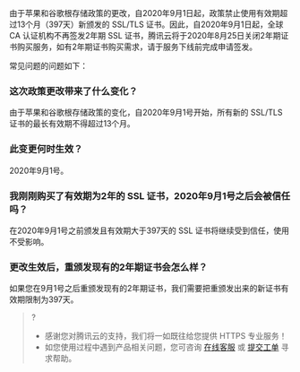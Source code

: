 由于苹果和谷歌根存储政策的更改，自2020年9月1日起，政策禁止使用有效期超过13个月（397天）新颁发的 SSL/TLS 证书。因此，自2020年9月1日起，全球 CA 认证机构不再签发2年期 SSL 证书，腾讯云将于2020年8月25日关闭2年期证书购买服务，如有2年期证书购买需求，请于服务下线前完成申请签发。

常见问题的问题如下：
### 这次政策更改带来了什么变化？
由于苹果和谷歌根存储政策的变化，自2020年9月1号开始，所有新的 SSL/TLS 证书的最长有效期不得超过13个月。

### 此变更何时生效？
2020年9月1号。

### 我刚刚购买了有效期为2年的 SSL 证书，2020年9月1号之后会被信任吗？
在2020年9月1号之前颁发且有效期大于397天的 SSL 证书将继续受到信任，使用不受影响。

### 更改生效后，重颁发现有的2年期证书会怎么样？
如果您在9月1号之后重颁发现有的2年期证书，我们需要把重颁发出来的新证书有效期限制为397天。

>?
>- 感谢您对腾讯云的支持，我们将一如既往给您提供 HTTPS 专业服务！
>- 如您使用过程中遇到产品相关问题，您可咨询 [在线客服](https://cloud.tencent.com/act/event/Online_service?from=doc_400) 或 [提交工单](https://console.cloud.tencent.com/workorder/category) 寻求帮助。

